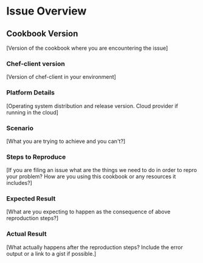 # Issue Overview

## Cookbook Version

[Version of the cookbook where you are encountering the issue]

### Chef-client version

[Version of chef-client in your environment]

### Platform Details

[Operating system distribution and release version. Cloud provider if running in the cloud]

### Scenario

[What you are trying to achieve and you can't?]

### Steps to Reproduce

[If you are filing an issue what are the things we need to do in order to repro your problem? How are you using this cookbook or any resources it includes?]

### Expected Result

[What are you expecting to happen as the consequence of above reproduction steps?]

### Actual Result

[What actually happens after the reproduction steps? Include the error output or a link to a gist if possible.]
